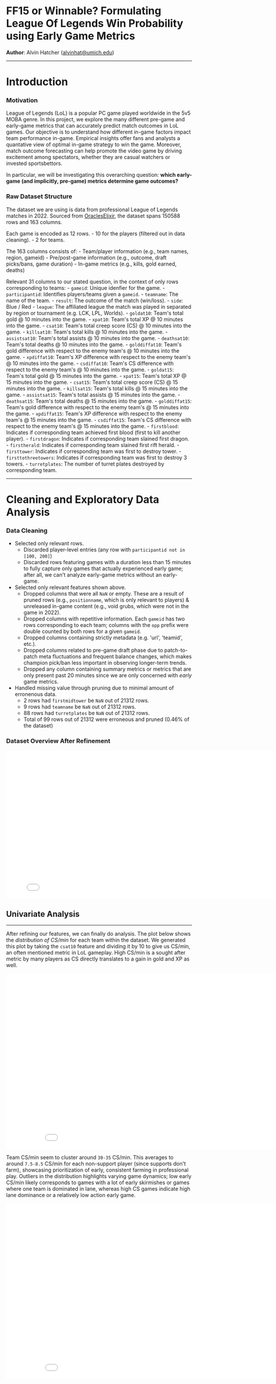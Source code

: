 # FF15 or Winnable? Formulating League Of Legends Win Probability using Early Game Metrics

**Author**: Alvin Hatcher (alvinhat@umich.edu)

---

# Introduction

### Motivation
League of Legends (LoL) is a popular PC game played worldwide in the 5v5 MOBA genre. In this project, we explore the many different pre-game and early-game metrics that can accurately predict match outcomes in LoL games. Our objective is to understand how different in-game factors impact team performance in-game. Empirical insights offer fans and analysts a quantative view of optimal in-game strategy to win the game. Moreover, match outcome forecasting can help promote the video game by driving excitement among spectators, whether they are casual watchers or invested sportsbettors. 

In particular, we will be investigating this overarching question: 
**which early-game (and implicitly, pre-game) metrics determine game outcomes?**

### Raw Dataset Structure
The dataset we are using is data from professional League of Legends matches in 2022. Sourced from [OraclesElixir](https://oracleselixir.com/), the dataset spans 150588 rows and 163 columns. 

Each game is encoded as 12 rows.
    - 10 for the players (filtered out in data cleaning).
    - 2 for teams.

The 163 columns consists of:
    - Team/player information (e.g., team names, region, gameid)
    - Pre/post-game information (e.g., outcome, draft picks/bans, game duration)
    - In-game metrics (e.g., kills, gold earned, deaths)

Relevant 31 columns to our stated question, in the context of only rows corresponding to teams:
    - `gameid`: Unique idenfier for the game.
    - `participantid`: Identifies players/teams given a `gameid`.
    - `teamname`: The name of the team. 
    - `result`: The outcome of the match (win/loss).
    - `side`: Blue / Red
    - `league`: The affiliated league the match was played in separated by region or tournament (e.g. LCK, LPL, Worlds).
    - `goldat10`: Team's total gold @ 10 minutes into the game.
    - `xpat10`: Team's total XP @ 10 minutes into the game.
    - `csat10`: Team's total creep score (CS) @ 10 minutes into the game.
    - `killsat10`: Team's total kills @ 10 minutes into the game.
    - `assistsat10`: Team's total assists @ 10 minutes into the game.
    - `deathsat10`: Team's total deaths @ 10 minutes into the game.
    - `golddiffat10`: Team's gold difference with respect to the enemy team's @ 10 minutes into the game.
    - `xpdiffat10`: Team's XP difference with respect to the enemy team's @ 10 minutes into the game.
    - `csdiffat10`: Team's CS difference with respect to the enemy team's @ 10 minutes into the game.
    - `goldat15`: Team's total gold @ 15 minutes into the game.
    - `xpat15`: Team's total XP @ 15 minutes into the game.
    - `csat15`: Team's total creep score (CS) @ 15 minutes into the game.
    - `killsat15`: Team's total kills @ 15 minutes into the game.
    - `assistsat15`: Team's total assists @ 15 minutes into the game.
    - `deathsat15`: Team's total deaths @ 15 minutes into the game.
    - `golddiffat15`: Team's gold difference with respect to the enemy team's @ 15 minutes into the game.
    - `xpdiffat15`: Team's XP difference with respect to the enemy team's @ 15 minutes into the game.
    - `csdiffat15`: Team's CS difference with respect to the enemy team's @ 15 minutes into the game.
    - `firstblood`: Indicates if corresponding team achieved first blood (first to kill another player).
    - `firstdragon`: Indicates if corresponding team slained first dragon.
    - `firstherald`: Indicates if corresponding team slained first rift herald.
    - `firsttower`: Indicates if corresponding team was first to destroy tower.
    - `firsttothreetowers`: Indicates if corresponding team was first to destroy 3 towers.
    - `turretplates`: The number of turret plates destroyed by corresponding team.

---

# Cleaning and Exploratory Data Analysis

### Data Cleaning

- Selected only relevant rows.
    - Discarded player-level entries (any row with `participantid not in [100, 200]`)
    - Discarded rows featuring games with a duration less than 15 minutes to fully capture only games that actually experienced early game; after all, we can't analyze early-game metrics without an early-game.
- Selected only relevant features shown above.
    - Dropped columns that were all `NaN` or empty. These are a result of pruned rows (e.g., `positionname`, which is only relevant to players) & unreleased in-game content (e.g., void grubs, which were not in the game in 2022).
    - Dropped columns with repetitive information. Each `gameid` has two rows corresponding to each team; columns with the `opp` prefix were double counted by both rows for a given `gameid`.
    - Dropped columns containing strictly metadata (e.g. 'url', 'teamid', etc.).
    - Dropped columns related to pre-game draft phase due to patch-to-patch meta fluctuations and frequent balance changes, which makes champion pick/ban less important in observing longer-term trends.
    - Dropped any column containing summary metrics or metrics that are only present past 20 minutes since we are only concerned with *early* game metrics.
- Handled missing value through pruning due to minimal amount of erronenous data.
    - 2 rows had `firstmidtower` be `NaN` out of 21312 rows.
    - 9 rows had `teamname` be `NaN` out of 21312 rows.
    - 88 rows had `turretplates` be `NaN` out of 21312 rows.
    - Total of 99 rows out of 21312 were erroneous and pruned (0.46% of the dataset)

### Dataset Overview After Refinement

<iframe src="assets/cleaned.html" class='table-wrapper' width="800" height="400" frameborder="0">
</iframe>

## Univariate Analysis
---
After refining our features, we can finally do analysis. The plot below shows the *distribution of CS/min* for each team within the dataset. We generated this plot by taking the `csat10` feature and dividing it by 10 to give us CS/min, an often mentioned metric in LoL gameplay. High CS/min is a sought after metric by many players as CS directly translates to a gain in gold and XP as well.

<iframe src="assets/uni1.html" width="900" height="475" frameborder="0"></iframe>

 Team CS/min seem to cluster around `30-35` CS/min. This averages to around `7.5-8.5` CS/min for each non-support player (since supports don't farm), showcasing prioritization of early, consistent farming in professional play. Outliers in the distribution highlights varying game dynamics; low early CS/min likely corresponds to games with a lot of early skirmishes or games where one team is dominated in lane, whereas high CS games indicate high lane dominance or a relatively low action early game.

<iframe src="assets/uni2.html" width="900" height="475" frameborder="0"></iframe>